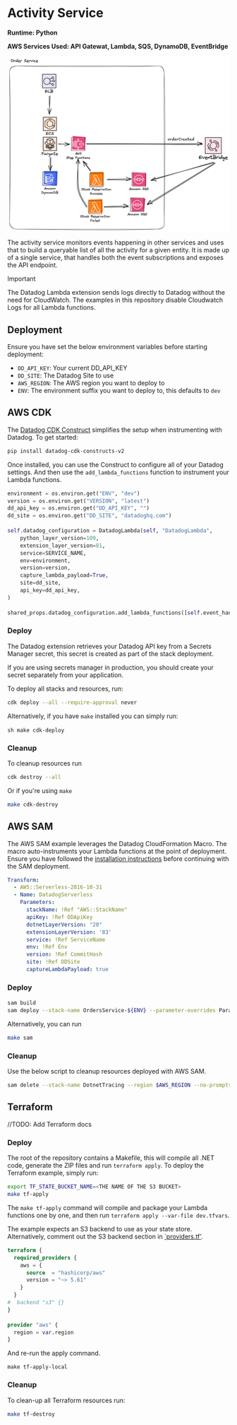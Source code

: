 # Activity Service

**Runtime: Python**

**AWS Services Used: API Gatewat, Lambda, SQS, DynamoDB, EventBridge**

![Architecture Diagram](../../img/order-service-arch.png)

The activity service monitors events happening in other services and uses that to build a queryable list of all the activity for a given entity. It is made up of a single service, that handles both the event subscriptions and exposes the API endpoint.

> [!IMPORTANT]  
> The Datadog Lambda extension sends logs directly to Datadog without the need for CloudWatch. The examples in this repository disable Cloudwatch Logs for all Lambda functions.

## Deployment

Ensure you have set the below environment variables before starting deployment:

- `DD_API_KEY`: Your current DD_API_KEY
- `DD_SITE`: The Datadog Site to use
- `AWS_REGION`: The AWS region you want to deploy to
- `ENV`: The environment suffix you want to deploy to, this defaults to `dev`

## AWS CDK

The [Datadog CDK Construct](https://docs.datadoghq.com/serverless/libraries_integrations/cdk/) simplifies the setup when instrumenting with Datadog. To get started:

```sh
pip install datadog-cdk-constructs-v2
```

Once installed, you can use the Construct to configure all of your Datadog settings. And then use the `add_lambda_functions` function to instrument your Lambda functions.

```python
environment = os.environ.get("ENV", "dev")
version = os.environ.get("VERSION", "latest")
dd_api_key = os.environ.get("DD_API_KEY", "")
dd_site = os.environ.get("DD_SITE", "datadoghq.com")

self.datadog_configuration = DatadogLambda(self, "DatadogLambda",
    python_layer_version=109,
    extension_layer_version=81,
    service=SERVICE_NAME,
    env=environment,
    version=version,
    capture_lambda_payload=True,
    site=dd_site,
    api_key=dd_api_key,
)

shared_props.datadog_configuration.add_lambda_functions([self.event_handler_func, self.create_order_func])
```

### Deploy

The Datadog extension retrieves your Datadog API key from a Secrets Manager secret, this secret is created as part of the stack deployment.

If you are using secrets manager in production, you should create your secret separately from your application.

To deploy all stacks and resources, run:

```sh
cdk deploy --all --require-approval never
```

Alternatively, if you have `make` installed you can simply run:

``sh
make cdk-deploy
``

### Cleanup

To cleanup resources run

```sh
cdk destroy --all
```

Or if you're using `make`

```sh
make cdk-destroy
```

## AWS SAM

The AWS SAM example leverages the Datadog CloudFormation Macro. The macro auto-instruments your Lambda functions at the point of deployment. Ensure you have followed the [installation instructions](https://docs.datadoghq.com/serverless/libraries_integrations/macro/) before continuing with the SAM deployment.

```yaml
Transform:
  - AWS::Serverless-2016-10-31
  - Name: DatadogServerless
    Parameters:
      stackName: !Ref "AWS::StackName"
      apiKey: !Ref DDApiKey
      dotnetLayerVersion: "20"
      extensionLayerVersion: '83'
      service: !Ref ServiceName
      env: !Ref Env
      version: !Ref CommitHash
      site: !Ref DDSite
      captureLambdaPayload: true
```

### Deploy

```sh
sam build
sam deploy --stack-name OrdersService-${ENV} --parameter-overrides ParameterKey=DDApiKey,ParameterValue=${DD_API_KEY} ParameterKey=DDSite,ParameterValue=${DD_SITE} ParameterKey=Env,ParameterValue=${ENV} ParameterKey=CommitHash,ParameterValue=${COMMIT_HASH} --no-confirm-changeset --no-fail-on-empty-changeset --capabilities CAPABILITY_IAM CAPABILITY_AUTO_EXPAND --resolve-s3 --region ${AWS_REGION}
```

Alternatively, you can run

```sh
make sam
```

### Cleanup

Use the below script to cleanup resources deployed with AWS SAM.

```sh
sam delete --stack-name DotnetTracing --region $AWS_REGION --no-prompts
```

## Terraform

//TODO: Add Terraform docs

### Deploy
The root of the repository contains a  Makefile, this will compile all .NET code, generate the ZIP files and run `terraform apply`. To deploy the Terraform example, simply run:

```sh
export TF_STATE_BUCKET_NAME=<THE NAME OF THE S3 BUCKET>
make tf-apply
```

The `make tf-apply` command will compile and package your Lambda functions one by one, and then run `terraform apply --var-file dev.tfvars`.

The example expects an S3 backend to use as your state store. Alternatively, comment out the S3 backend section in [`providers.tf'](./infra/providers.tf).

```tf
terraform {
  required_providers {
    aws = {
      source  = "hashicorp/aws"
      version = "~> 5.61"
    }
  }
#  backend "s3" {}
}

provider "aws" {
  region = var.region
}
```

And re-run the apply command.

```
make tf-apply-local
```

### Cleanup

To clean-up all Terraform resources run:

```sh
make tf-destroy
```